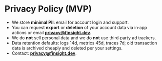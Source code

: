 # Privacy Policy (MVP)

- We store **minimal PII**: email for account login and support.
- You can request **export** or **deletion** of your account data via in‑app actions or email **privacy@finsight.dev**.
- We do **not** sell personal data and we do **not** use third‑party ad trackers.
- Data retention defaults: logs 14d, metrics 45d, traces 7d; old transaction data is archived cheaply and deleted per your settings.
- Contact: **privacy@finsight.dev**.

